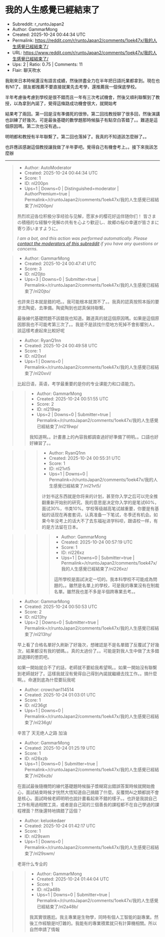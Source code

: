 # 我的人生感覺已經結束了

- Subreddit: r_runtoJapan2
- Author: GammarMong
- Created: 2025-10-24 00:44:34 UTC
- Permalink: https://reddit.com/r/runtoJapan2/comments/1oek47x/我的人生感覺已經結束了/
- URL: https://www.reddit.com/r/runtoJapan2/comments/1oek47x/我的人生感覺已經結束了/
- Ups: 2 | Ratio: 0.75 | Comments: 11
- Flair: 聊天吹水


我剛來日本時候還沒有語言成績，然後拼盡全力在半年把日語托業都拿到。現在也有N1了。朋友都推薦不要直接就業先去考學，還推薦我一個保底學校。

半年考慮後考慮到學校是很不錯而且一年有三次考試機會，然後又順利聯繫到了教授，以為拿到內諾了，覺得這條路成功機會很大，就開始考

結果考了兩回。第一回是沒有準備死的很慘。第二回找教授聊了很多回，然後演講也訓練了好幾次。可是最後基礎的數學題那時候腦子有點空白答錯了。。難道是這個原因嗎。第二次也沒有過。。

明明都和教授有半年聯繫了。第二回也落掉了。我真的不知道該怎麼辦了。。

也許應該感謝這個教授讓我做了半年夢吧。覺得自己有機會考上。。接下來我該怎麼辦


---

> - Author: AutoModerator
> - Created: 2025-10-24 00:44:34 UTC
> - Score: 1
> - ID: nl200pn
> - Ups=1 | Downs=0 | Distinguished=moderator | AuthorPremium=true | Permalink=/r/runtoJapan2/comments/1oek47x/我的人生感覺已經結束了/nl200pn/
>
> 热烈欢迎各位积极分享经验与见解，愿家乡的樱花好运伴随你们！
> 皆さまの積極的な経験や見解の共有を心より歓迎し、故郷の桜の幸運が皆さまに寄り添いますように。
> 
> *I am a bot, and this action was performed automatically. Please [contact the moderators of this subreddit](/message/compose/?to=/r/runtoJapan2) if you have any questions or concerns.*

> - Author: GammarMong
> - Created: 2025-10-24 00:47:41 UTC
> - Score: 3
> - ID: nl20jto
> - Ups=3 | Downs=0 | Submitter=true | Permalink=/r/runtoJapan2/comments/1oek47x/我的人生感覺已經結束了/nl20jto/
>
> 也許來日本就是錯的吧。。我可能根本就潤不了。。我真的認真按照本版的要求去陶瓷，去準備。陶瓷陶到也認真保持聯繫。
> 
> 最後線代基礎問題不該錯我也知道。難道真的就這個原因嗎。如果是這個原因那我也不可能考第三次了。。我是不是該找什麼地方死掉不會影響別人，該這樣考慮起來比較好呢

> - Author: RyanQ1nn
> - Created: 2025-10-24 00:49:58 UTC
> - Score: 1
> - ID: nl20xvl
> - Ups=1 | Downs=0 | Permalink=/r/runtoJapan2/comments/1oek47x/我的人生感覺已經結束了/nl20xvl/
>
> 比起日语，英语，考学最重要的是你的专业课能力和口语能力。

>> - Author: GammarMong
>> - Created: 2025-10-24 00:51:55 UTC
>> - Score: 2
>> - ID: nl219wp
>> - Ups=2 | Downs=0 | Submitter=true | Permalink=/r/runtoJapan2/comments/1oek47x/我的人生感覺已經結束了/nl219wp/
>>
>> 我知道啊。。計畫書上的內容我都調查過好好準備了明明。。口語也好好練習了。。

>>> - Author: RyanQ1nn
>>> - Created: 2025-10-24 00:55:31 UTC
>>> - Score: 1
>>> - ID: nl21vt5
>>> - Ups=1 | Downs=0 | Permalink=/r/runtoJapan2/comments/1oek47x/我的人生感覺已經結束了/nl21vt5/
>>>
>>> 计划书这东西就是你将来的计划，甚至你入学之后可以完全推翻重新开始别的研究。我的意思是决定你入学的是笔试60%，面试30%，书类10%。学校等级越高笔试越重要，你要是有基础的话现在再套套词，认真准备一下笔试，冬季还有机会。如果今年没考上的话大不了去东福祉进学科呗，跟语校一样，有的是方法留在日本。

>>>> - Author: GammarMong
>>>> - Created: 2025-10-24 00:57:19 UTC
>>>> - Score: 1
>>>> - ID: nl226xz
>>>> - Ups=1 | Downs=0 | Submitter=true | Permalink=/r/runtoJapan2/comments/1oek47x/我的人生感覺已經結束了/nl226xz/
>>>>
>>>> 這所學校是面試決定一切的。我本科學校不可能成為問題的。。雖然是名單上的學校，可是我的專業沒有在制裁名單。雖然我也差不多是半個跨專業去考。。

> - Author: GammarMong
> - Created: 2025-10-24 00:50:53 UTC
> - Score: 2
> - ID: nl213hy
> - Ups=2 | Downs=0 | Submitter=true | Permalink=/r/runtoJapan2/comments/1oek47x/我的人生感覺已經結束了/nl213hy/
>
> 早上看了合格名單好久刷新了好幾次，想確認是不是名單錯了反覆試了好幾次，結果都沒有我的號碼。。真的太過份了。。可能是對我人生中做了太多錯誤選擇的懲罰吧。
> 
> 如果一開始就合不了的話，老師就不要給我希望啊。。如果一開始沒有聯繫到老師就好了。這樣我就沒有覺得自己得到內諾就繼續去找工作。。搞什麼啊。。命運到底為什麼要玩我呢

> - Author: crowchan114514
> - Created: 2025-10-24 01:03:01 UTC
> - Score: 1
> - ID: nl236gt
> - Ups=1 | Downs=0 | Permalink=/r/runtoJapan2/comments/1oek47x/我的人生感覺已經結束了/nl236gt/
>
> 辛苦了 天无绝人之路 加油

> - Author: GammarMong
> - Created: 2025-10-24 01:25:19 UTC
> - Score: 1
> - ID: nl26xzb
> - Ups=1 | Downs=0 | Submitter=true | Permalink=/r/runtoJapan2/comments/1oek47x/我的人生感覺已經結束了/nl26xzb/
>
> 在面試最後隨機問的線代基礎題時候腦子漿糊寫出錯誤答案時候就開始擔心，面試結束時候才恍然大悟知道自己搞錯了什麼。反覆問Ai之類都說不會是核心。面試時候老師明明也說計畫看起來不錯的樣子。。也許是我說自己工作有用過相關工具，或者是自己寫的三個善長的課程都不在自己學過的課程裡面？然後還特地搞錯了這個？

> - Author: keluokedaer
> - Created: 2025-10-24 01:42:17 UTC
> - Score: 1
> - ID: nl29swm
> - Ups=1 | Downs=0 | Permalink=/r/runtoJapan2/comments/1oek47x/我的人生感覺已經結束了/nl29swm/
>
> 老哥什么专业的

>> - Author: GammarMong
>> - Created: 2025-10-24 01:44:04 UTC
>> - Score: 1
>> - ID: nl2a48b
>> - Ups=1 | Downs=0 | Submitter=true | Permalink=/r/runtoJapan2/comments/1oek47x/我的人生感覺已經結束了/nl2a48b/
>>
>> 我其實很尷尬。我主專業是生物學，同時有個人工智能的副專業。然後工作經驗是It打雜的。我能有的專業積累就只有計算機相關。所以自然申請了情報
